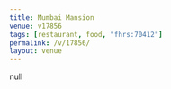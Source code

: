 ```yaml
---
title: Mumbai Mansion
venue: v17856
tags: [restaurant, food, "fhrs:70412"]
permalink: /v/17856/
layout: venue
---
```

null